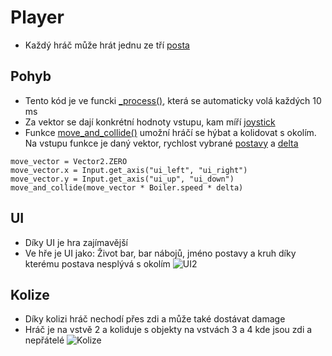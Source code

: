 # Player
- Každý hráč může hrát jednu ze tří [posta](Postavy.md)
## Pohyb
- Tento kód je ve funcki [_process()](https://docs.godotengine.org/en/stable/tutorials/scripting/idle_and_physics_processing.html), která se automaticky volá každých 10 ms
- Za vektor se dají konkrétní hodnoty vstupu, kam míří [joystick](https://godotengine.org/asset-library/asset/1787)
- Funkce [move_and_collide()]() umožní hráčí se hýbat a kolidovat s okolím. Na vstupu funkce je daný vektor, rychlost vybrané [postavy](Postavy.md) a [delta](https://docs.godotengine.org/en/stable/tutorials/scripting/idle_and_physics_processing.html)
```gdscript
move_vector = Vector2.ZERO
move_vector.x = Input.get_axis("ui_left", "ui_right")
move_vector.y = Input.get_axis("ui_up", "ui_down")
move_and_collide(move_vector * Boiler.speed * delta)
```
## UI
- Díky UI je hra zajímavější
- Ve hře je UI jako: Život bar, bar nábojů, jméno postavy a kruh díky kterému postava nesplývá s okolím
![UI2](https://github.com/Bruzdden/boiler-stars/assets/76947123/e6bc6d4b-68c6-471d-a99f-9db999075d56)
## Kolize
- Díky kolizi hráč nechodí přes zdi a může také dostávat damage
- Hráč je na vstvě 2 a koliduje s objekty na vstvách 3 a 4 kde jsou zdi a nepřátelé
![Kolize](https://github.com/Bruzdden/boiler-stars/assets/76947123/50a572e3-19c7-4cc9-b162-11826c7cea9c)

